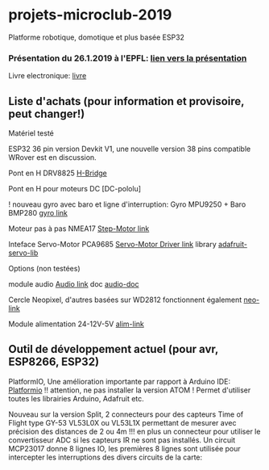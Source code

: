 # projets-microclub-2019
Platforme robotique, domotique et plus basée ESP32

### Présentation du 26.1.2019 à l'EPFL: [lien vers la présentation]

[lien vers la présentation]: https://microclub.ch/wp-content/uploads/2019/01/Project-2019.pdf

[livre]: https://leanpub.com/kolban-ESP32

Livre electronique: [livre]

## Liste d'achats (pour information et provisoire, peut changer!)
Matériel testé

ESP32 36 pin version Devkit V1, une nouvelle version 38 pins compatible WRover est en discussion.


Pont en H DRV8825 [H-Bridge]

[H-Bridge]: https://www.banggood.com/3Pcs-3D-Printer-Stepstick-DRV8825-Stepper-Driver-Reprap-4-Layer-PCB-p-1052018.html?rmmds=search&cur_warehouse=CN

Pont en H pour moteurs DC [DC-pololu]

[DC-driver]: https://www.pololu.com/product/2135

! nouveau gyro avec baro et ligne d'interruption: Gyro MPU9250 + Baro BMP280 [gyro link]

[gyro link]: https://www.banggood.com/MPU9250BMP280-10DOF-GY-91-Acceleration-Gyroscope-Compass-Nine-Shaft-Sensor-Module-For-Arduino-p-1100982.html?rmmds=myorder&cur_warehouse=CN

Moteur pas à pas NMEA17 [Step-Motor link]

[Step-Motor link]: https://www.banggood.com/Nema-17-42mm-12V-Hybrid-Two-Phase-Stepper-Motor-For-3D-Printer-p-1164619.html?rmmds=search&cur_warehouse=CN

Inteface Servo-Motor PCA9685 [Servo-Motor Driver link] library [adafruit-servo-lib]

[Servo-Motor Driver link]: https://www.banggood.com/Arduino-16-Road-PWMServoSteering-Gear-Drive-Plate-Controller-Robot-IIC-PCA9685-p-1263963.html?rmmds=search&cur_warehouse=CN

[adafruit-servo-lib]: https://github.com/adafruit/Adafruit-PWM-Servo-Driver-Library

Options (non testées)

module audio [Audio link] doc [audio-doc]

[Audio link]: https://www.banggood.com/DFPlayer-Mini-MP3-Player-Module-For-Arduino-p-969191.html?rmmds=search&cur_warehouse=CN
[Audio-doc]: https://www.dfrobot.com/product-1121.html

Cercle Neopixel, d'autres basées sur WD2812 fonctionnent également  [neo-link]

[neo-link]: https://www.banggood.com/CJMCU-61-Bit-WS2812-5050-RGB-LED-Driver-Development-Board-p-1008123.html?rmmds=detail-left-hotproducts__8&cur_warehouse=CN

Module alimentation 24-12V-5V  [alim-link]

[alim-link]: https://www.banggood.com/DC-DC-5V-3A-Power-Supply-Module-Buck-Step-Down-Regulator-Module-24V-12V-9V-To-5V-Fixed-Output-p-1177912.html?rmmds=search&cur_warehouse=CN

## Outil de développement actuel (pour avr, ESP8266, ESP32) 

PlatformIO, Une amélioration importante par rapport à Arduino IDE: [Platformio] !! attention, ne pas installer la version ATOM !
Permet d'utiliser toutes les librairies Arduino, Adafruit etc.

[Platformio]: https://code.visualstudio.com/

Nouveau sur la version Split, 2 connecteurs pour des capteurs Time of Flight type  GY-53 VL53L0X ou VL53L1X permettant de mesurer avec précision des distances de 2 ou 4m !!! en plus un connecteur pour utiliser le convertisseur ADC si les capteurs IR ne sont pas installés.
Un circuit MCP23017 donne 8 lignes IO, les premières 8 lignes sont utilisée pour intercepter les interruptions des divers circuits de la carte:

